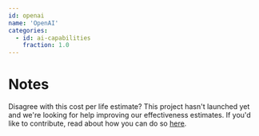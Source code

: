 ```yaml
---
id: openai
name: 'OpenAI'
categories:
  - id: ai-capabilities
    fraction: 1.0
---
```


# Notes

Disagree with this cost per life estimate? This project hasn't launched yet and we're looking for help improving our effectiveness estimates.
If you'd like to contribute, read about how you can do so [here](https://github.com/impactlist/impactlist/blob/master/CONTRIBUTING.md).
